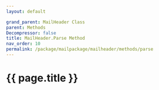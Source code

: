 ```yaml
---
layout: default

grand_parent: MailHeader Class
parent: Methods
Decompressor: false
title: MailHeader.Parse Method
nav_order: 10
permalink: /package/mailpackage/mailheader/methods/parse
---
```

# {{ page.title }}